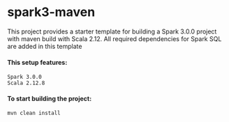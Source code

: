# spark3-maven
This project provides a starter template for building a Spark 3.0.0 project with maven build with Scala 2.12.
All required dependencies for Spark SQL are added in this template

#### This setup features:

    Spark 3.0.0
    Scala 2.12.8
    
#### To start building the project:
    mvn clean install
    
